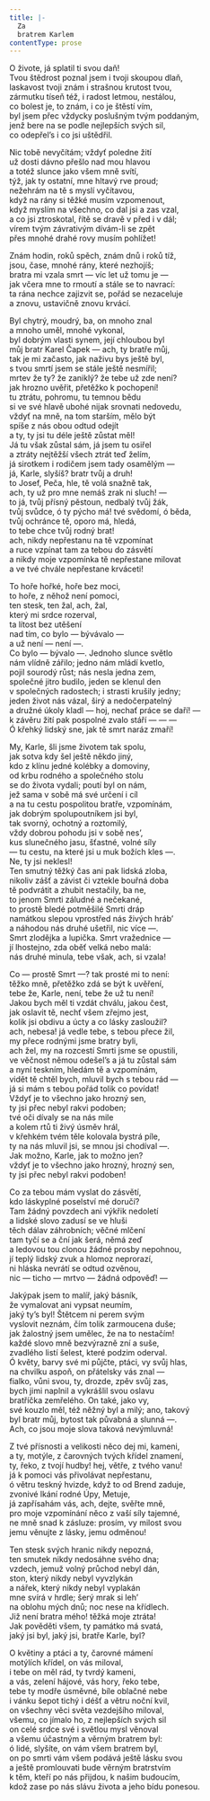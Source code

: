 ```yaml
---
title: |-
  Za
  bratrem Karlem
contentType: prose
---
```


O živote, já splatil ti svou daň!  
Tvou štědrost poznal jsem i tvoji skoupou dlaň,  
laskavost tvoji znám i strašnou krutost tvou,  
zármutku tíseň též, i radost letmou, nestálou,  
co bolest je, to znám, i co je štěstí vím,  
byl jsem přec vždycky poslušným tvým poddaným,  
jenž bere na se podle nejlepších svých sil,  
co odepřel’s i co jsi uštědřil.

Nic tobě nevyčítám; vždyť poledne žití  
už dosti dávno přešlo nad mou hlavou  
a totéž slunce jako všem mně svítí,  
týž, jak ty ostatní, mne hltavý rve proud;  
nežehrám na tě s myslí vyčítavou,  
když na rány si těžké musím vzpomenout,  
když myslím na všechno, co dal jsi a zas vzal,  
a co jsi ztroskotal, řítě se dravě v před i v dál;  
vírem tvým závrativým dívám-li se zpět  
přes mnohé drahé rovy musím pohlížet!

Znám hodin, roků spěch, znám dnů i roků tíž,  
jsou, čase, mnohé rány, které nezhojíš;  
bratra mi vzala smrt — víc let už tomu je —  
jak včera mne to rmoutí a stále se to navrací:  
ta rána nechce zajizvit se, pořád se nezaceluje  
a znovu, ustavičně znovu krvácí.

Byl chytrý, moudrý, ba, on mnoho znal  
a mnoho uměl, mnohé vykonal,  
byl dobrým vlasti synem, její chloubou byl  
můj bratr Karel Čapek — ach, ty bratře můj,  
tak je mi začasto, jak naživu bys ještě byl,  
s tvou smrtí jsem se stále ještě nesmířil;  
mrtev že ty? že zaniklý? že tebe už zde není?  
jak hrozno uvěřit, přetěžko k pochopení!  
tu ztrátu, pohromu, tu temnou bědu  
si ve své hlavě ubohé nijak srovnati nedovedu,  
vždyť na mně, na tom starším, mělo být  
spíše z nás obou odtud odejít  
a ty, ty jsi tu déle ještě zůstat měl!  
Já tu však zůstal sám, já jsem tu osiřel  
a ztráty nejtěžší všech ztrát teď želím,  
já sirotkem i rodičem jsem tady osamělým —  
já, Karle, slyšíš? bratr tvůj a druh!  
to Josef, Peča, hle, tě volá snažně tak,  
ach, ty už pro mne nemáš zrak ni sluch! —  
to já, tvůj přísný pěstoun, nedbalý tvůj žák,  
tvůj svůdce, ó ty pýcho má! tvé svědomí, ó běda,  
tvůj ochránce tě, oporo má, hledá,  
to tebe chce tvůj rodný brat!  
ach, nikdy nepřestanu na tě vzpomínat  
a ruce vzpínat tam za tebou do zásvětí  
a nikdy moje vzpomínka tě nepřestane milovat  
a ve tvé chvále nepřestane krváceti!

To hoře hořké, hoře bez moci,  
to hoře, z něhož není pomoci,  
ten stesk, ten žal, ach, žal,  
který mi srdce rozerval,  
ta lítost bez utěšení  
nad tím, co bylo — bývávalo —  
a už není — není —.  
Co bylo — bývalo —. Jednoho slunce světlo  
nám vlídně zářilo; jedno nám mládí kvetlo,  
pojil sourodý růst; nás nesla jedna zem,  
společné jitro budilo, jeden se klenul den  
v společných radostech; i strasti krušily jedny;  
jeden život nás vázal, širý a nedočerpatelný  
a družné úkoly kladl — hoj, nechať práce se daří! —  
k závěru žití pak pospolné zvalo stáří — — —  
Ó křehký lidský sne, jak tě smrt naráz zmaří!

My, Karle, šli jsme životem tak spolu,  
jak sotva kdy šel ještě někdo jiný,  
kdo z klínu jedné kolébky a domoviny,  
od krbu rodného a společného stolu  
se do života vydali; poutí byl on nám,  
jež sama v sobě má své určení i cíl  
a na tu cestu pospolitou bratře, vzpomínám,  
jak dobrým spolupoutníkem jsi byl,  
tak svorný, ochotný a roztomilý,  
vždy dobrou pohodu jsi v sobě nes’,  
kus slunečného jasu, šťastné, volné síly  
— tu cestu, na které jsi u muk božích kles —.  
Ne, ty jsi neklesl!  
Ten smutný těžký čas ani pak lidská zloba,  
nikoliv zášť a závist či vztekle bouřná doba  
tě podvrátit a zhubit nestačily, ba ne,  
to jenom Smrti záludné a nečekané,  
to prostě bledé potměšilé Smrti dráp  
namátkou slepou vprostřed nás živých hráb’  
a náhodou nás druhé ušetřil, nic více —.  
Smrt zlodějka a lupička. Smrt vražednice —  
jí lhostejno, zda oběť velká nebo malá:  
nás druhé minula, tebe však, ach, si vzala!

Co — prostě Smrt —? tak prosté mi to není:  
těžko mně, přetěžko zdá se být k uvěření,  
tebe že, Karle, není, tebe že už tu není!  
Jakou bych měl ti vzdát chválu, jakou čest,  
jak oslavit tě, nechť všem zřejmo jest,  
kolik jsi obdivu a úcty a co lásky zasloužil?  
ach, nebesa! já vedle tebe, s tebou přece žil,  
my přece rodnými jsme bratry byli,  
ach žel, my na rozcestí Smrti jsme se opustili,  
ve věčnost němou odešel’s a já tu zůstal sám  
a nyní teskním, hledám tě a vzpomínám,  
vidět tě chtěl bych, mluvil bych s tebou rád —  
já si mám s tebou pořád tolik co povídat!  
Vždyť je to všechno jako hrozný sen,  
ty jsi přec nebyl rakvi podoben;  
tvé oči dívaly se na nás mile  
a kolem rtů ti živý úsměv hrál,  
v křehkém tvém těle kolovala bystrá píle,  
ty na nás mluvil jsi, se mnou jsi chodíval —.  
Jak možno, Karle, jak to možno jen?  
vždyť je to všechno jako hrozný, hrozný sen,  
ty jsi přec nebyl rakvi podoben!

Co za tebou mám vyslat do zásvětí,  
kdo láskyplné poselství mé doručí?  
Tam žádný povzdech ani výkřik nedoletí  
a lidské slovo zadusí se ve hluši  
těch dálav záhrobních; věčné mlčení  
tam tyčí se a ční jak šerá, němá zeď  
a ledovou tou clonou žádné prosby nepohnou,  
jí teplý lidský zvuk a hlomoz neprorazí,  
ni hláska nevrátí se odtud ozvěnou,  
nic — ticho — mrtvo — žádná odpověď! —

Jakýpak jsem to malíř, jaký básník,  
že vymalovat ani vypsat neumím,  
jaký ty’s byl! Štětcem ni perem svým  
vyslovit neznám, čím tolik zarmoucena duše;  
jak žalostný jsem umělec, že na to nestačím!  
každé slovo mně bezvýrazně zní a suše,  
zvadlého listí šelest, které podzim oderval.  
Ó květy, barvy své mi půjčte, ptáci, vy svůj hlas,  
na chvilku aspoň, on přátelsky vás znal —  
fialko, vůni svou, ty, drozde, zpěv svůj zas,  
bych jimi naplnil a vykrášlil svou oslavu  
bratříčka zemřelého. On také, jako vy,  
své kouzlo měl, též něžný byl a milý; ano, takový  
byl bratr můj, bytost tak půvabná a slunná —.  
Ach, co jsou moje slova taková nevýmluvná!

Z tvé přísnosti a velikosti něco dej mi, kameni,  
a ty, motýle, z čarovných tvých křídel znamení,  
ty, řeko, z tvojí hudby! hej, větře, z tvého vanu!  
já k pomoci vás přivolávat nepřestanu,  
ó větru teskný hvizde, když to od Brend zaduje,  
zvonivé lkání rodné Úpy, Metuje,  
já zapřísahám vás, ach, dejte, svěřte mně,  
pro moje vzpomínání něco z vaší síly tajemné,  
ne mně snad k zásluze: prosím, vy milost svou  
jemu věnujte z lásky, jemu odměnou!

Ten stesk svých hranic nikdy nepozná,  
ten smutek nikdy nedosáhne svého dna;  
vzdech, jemuž volný průchod nebyl dán,  
ston, který nikdy nebyl vyvzlykán  
a nářek, který nikdy nebyl vyplakán  
mne svírá v hrdle; šerý mrak si leh’  
na oblohu mých dnů; noc nese na křídlech.  
Již není bratra mého! těžká moje ztráta!  
Jak pověděti všem, ty památko má svatá,  
jaký jsi byl, jaký jsi, bratře Karle, byl?

O květiny a ptáci a ty, čarovné mámení  
motýlích křídel, on vás miloval,  
i tebe on měl rád, ty tvrdý kameni,  
a vás, zelení hájové, vás hory, řeko tebe,  
tebe ty modře úsměvné, bíle oblačné nebe  
i vánku šepot tichý i déšť a větru noční kvil,  
on všechny věci světa vezdejšího miloval,  
všemu, co jímalo ho, z nejlepších svých sil  
on celé srdce své i světlou mysl věnoval  
a všemu účastným a věrným bratrem byl:  
ó lidé, slyšíte, on vám všem bratrem byl,  
on po smrti vám všem podává ještě lásku svou  
a ještě promlouvati bude věrným bratrstvím  
k těm, kteří po nás přijdou, k našim budoucím,  
kdož zase po nás slávu života a jeho bídu ponesou.
